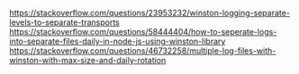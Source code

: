 https://stackoverflow.com/questions/23953232/winston-logging-separate-levels-to-separate-transports
https://stackoverflow.com/questions/58444404/how-to-seperate-logs-into-separate-files-daily-in-node-js-using-winston-library
https://stackoverflow.com/questions/46732258/multiple-log-files-with-winston-with-max-size-and-daily-rotation
